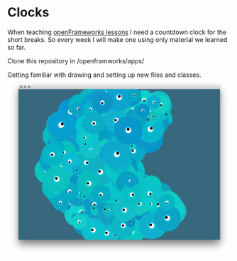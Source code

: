 # Clocks
When teaching [openFrameworks lessons](https://github.com/lab101/OFLessons) I need a countdown clock for the short breaks.
So every week I will make one using only material we learned so far.


Clone this repository in /openframworks/apps/

Getting familiar with drawing and setting up new files and classes.
![Image](/images/clock1.png)
